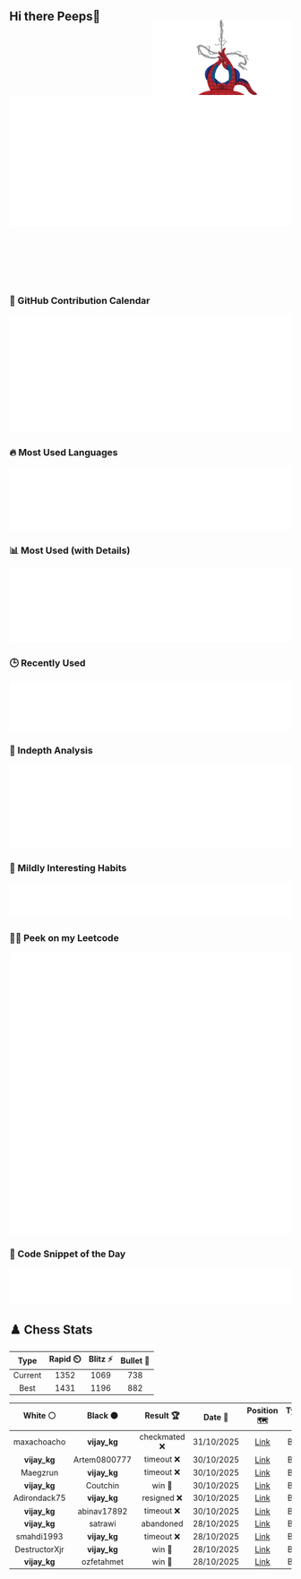 ## Hi there Peeps👋

<p style="text-align: right; margin-top: -40px; position: relative; top: 15px;">
  <img src="./assets/spidertocat.png" width="250" height="250" alt="Spider-Ham swinging" align="right">
</p>

<div style="position: relative; width: 100%; height: auto;">
  <img src="./metrics.classic.svg" alt="Metrics" style="position: relative; top: -100px; left: 0; z-index: 1; display: block;">
</div>

### 📅 GitHub Contribution Calendar

![Half-year](./metrics.plugin.isocalendar.svg)

### 🔥 Most Used Languages
![Most Used](metrics.plugin.languages.svg)

### 📊 Most Used (with Details)
![Most Used Details](metrics.plugin.languages.details.svg)

### 🕒 Recently Used
![Recently Used](metrics.plugin.languages.recent.svg)

### 📌 Indepth Analysis
![Indepth](metrics.plugin.languages.indepth.svg)

### 🧠 Mildly Interesting Habits

![Habits Facts](./metrics.plugin.habits.facts.svg)

### 🧑‍💻 Peek on my Leetcode 

![LeetCode Stats](metrics.plugin.leetcode.svg)

### 📝 Code Snippet of the Day

![Code Snippet](./metrics.plugin.code.svg)

## ♟️ Chess Stats

<!--START_SECTION:chessStats-->
<!-- Automatically generated with https://github.com/Balastrong/chess-stats-action -->

| Type | Rapid ⏲️ | Blitz ⚡ | Bullet 🔫 |
|:---:|:---:|:---:|:---:|
| Current | 1352 | 1069 | 738 |
| Best | 1431 | 1196 | 882 |

| White ⚪ | Black ⚫ | Result 🏆 | Date 📅 | Position 🗺️ | Type 🕕 |
|:---:|:---:|:---:|:---:|:---:|:---:|
| maxachoacho | **vijay_kg** | checkmated ❌ | 31/10/2025 | <a href="http://www.ee.unb.ca/cgi-bin/tervo/fen.pl?select=4Q3/5R2/p4kpp/1p2p1q1/1P4P1/r4P2/7P/6K1 b - - 6 41">Link</a> | Blitz |
| **vijay_kg** | Artem0800777 | timeout ❌ | 30/10/2025 | <a href="http://www.ee.unb.ca/cgi-bin/tervo/fen.pl?select=2k1r3/p1p3pp/5q2/2N5/3R4/8/1PP4P/1K1R4 w - - 4 31">Link</a> | Blitz |
| Maegzrun | **vijay_kg** | timeout ❌ | 30/10/2025 | <a href="http://www.ee.unb.ca/cgi-bin/tervo/fen.pl?select=7R/8/1p6/7P/5p2/1P3kn1/2P5/1K6 b - - 0 50">Link</a> | Blitz |
| **vijay_kg** | Coutchin | win 🥇 | 30/10/2025 | <a href="http://www.ee.unb.ca/cgi-bin/tervo/fen.pl?select=4k3/ppq3nP/4p3/3p4/2rP4/P1P2Q2/5PP1/R1R3K1 b - - 0 30">Link</a> | Blitz |
| Adirondack75 | **vijay_kg** | resigned ❌ | 30/10/2025 | <a href="http://www.ee.unb.ca/cgi-bin/tervo/fen.pl?select=8/8/5P2/7p/4K2P/1p1N4/2k5/8 b - - 0 57">Link</a> | Blitz |
| **vijay_kg** | abinav17892 | timeout ❌ | 30/10/2025 | <a href="http://www.ee.unb.ca/cgi-bin/tervo/fen.pl?select=2k4r/ppp4p/6bb/5pp1/N2q4/6P1/P3QP1P/R5K1 w - - 0 23">Link</a> | Blitz |
| **vijay_kg** | satrawi | abandoned  | 28/10/2025 | <a href="http://www.ee.unb.ca/cgi-bin/tervo/fen.pl?select=r4r1k/pp2b1pp/2p1Qn2/3n4/2Bq4/BP6/P2PRPPP/RN4K1 w - - 5 17">Link</a> | Blitz |
| smahdi1993 | **vijay_kg** | timeout ❌ | 28/10/2025 | <a href="http://www.ee.unb.ca/cgi-bin/tervo/fen.pl?select=1nk5/p3q3/Ppprbr2/7p/Q1PP2pN/6P1/1R4B1/1R4K1 b - - 0 27">Link</a> | Blitz |
| DestructorXjr | **vijay_kg** | win 🥇 | 28/10/2025 | <a href="http://www.ee.unb.ca/cgi-bin/tervo/fen.pl?select=5rk1/1b2qp2/p5pp/1p2p3/6rP/1P4N1/P1P2PP1/R4RK1 w - - 0 23">Link</a> | Blitz |
| **vijay_kg** | ozfetahmet | win 🥇 | 28/10/2025 | <a href="http://www.ee.unb.ca/cgi-bin/tervo/fen.pl?select=r4b1r/ppp1k1pp/2n1Bq2/4p3/8/5Q2/PPPP1PPP/RNB1K2R w KQ - 1 10">Link</a> | Blitz |

<!--END_SECTION:chessStats-->
